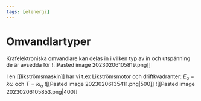 ```yaml
---
tags: [elenergi]
---
```

# Omvandlartyper
Krafelektroniska omvandlare kan delas in i vilken typ av in och utspänning de är avsedda för
![[Pasted image 20230206105819.png]]

I en [[likströmsmaskin]] har vi t.ex
Likströmsmotor och driftkvadranter:
$E_{a} = k \omega$ och $T = ki_{a}$
![[Pasted image 20230206135411.png|500]]
![[Pasted image 20230206105853.png|400]]
